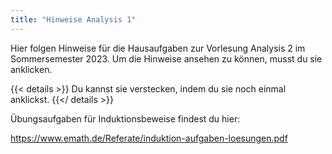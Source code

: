 ```yaml
---
title: "Hinweise Analysis 1"
---
```


Hier folgen Hinweise für die Hausaufgaben zur Vorlesung Analysis 2 im Sommersemester 2023.
Um die Hinweise ansehen zu können, musst du sie anklicken.

{{< details >}}
Du kannst sie verstecken, indem du sie noch einmal anklickst.
{{</ details >}}

Übungsaufgaben für Induktionsbeweise findest du hier:

https://www.emath.de/Referate/induktion-aufgaben-loesungen.pdf